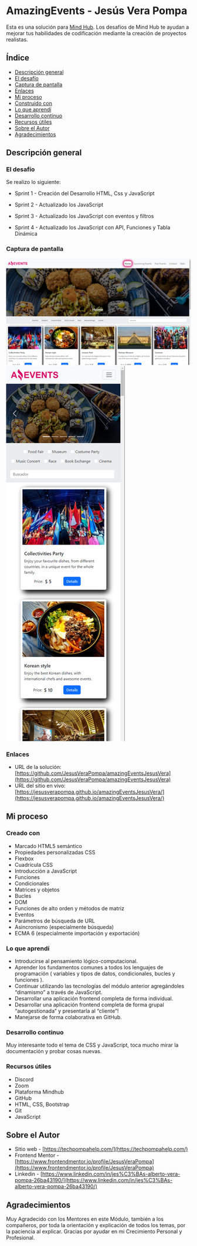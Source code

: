# AmazingEvents - Jesús Vera Pompa

Esta es una solución para [Mind Hub](https://mindhubweb.com/). Los desafíos de Mind Hub te ayudan a mejorar tus habilidades de codificación mediante la creación de proyectos realistas.

## Índice

- [Descripción general](#descripción-general)
- [El desafío](#el-desafío)
- [Captura de pantalla](#captura-de-pantalla)
- [Enlaces](#enlaces)
- [Mi proceso](#mi-proceso)
- [Construido con](#construido-con)
- [Lo que aprendí](#lo-que-aprendí)
- [Desarrollo continuo](#desarrollo-continuo)
- [Recursos útiles](#recursos-útiles)
- [Sobre el Autor](#Sobre-el-Autor)
- [Agradecimientos](#agradecimientos)

## Descripción general

### El desafío

Se realizo lo siguiente:

- Sprint 1 - Creación del Desarrollo HTML, Css y JavaScript

- Sprint 2 - Actualizado los JavaScript

- Sprint 3 - Actualizado los JavaScript con eventos y filtros

- Sprint 4 - Actualizado los JavaScript con API, Funciones y Tabla Dinámica

### Captura de pantalla

![](./assets/img/screenshot/screenshot-desktop.png)
![](./assets/img/screenshot/screenshot-mobile.png)

### Enlaces

- URL de la solución: [https://github.com/JesusVeraPompa/amazingEventsJesusVera](https://github.com/JesusVeraPompa/amazingEventsJesusVera)
- URL del sitio en vivo: [https://jesusverapompa.github.io/amazingEventsJesusVera/](https://jesusverapompa.github.io/amazingEventsJesusVera/)

## Mi proceso

### Creado con

- Marcado HTML5 semántico
- Propiedades personalizadas CSS
- Flexbox
- Cuadrícula CSS
- Introducción a JavaScript
- Funciones
- Condicionales
- Matrices y objetos
- Bucles
- DOM
- Funciones de alto orden y métodos de matriz
- Eventos
- Parámetros de búsqueda de URL
- Asincronismo (especialmente búsqueda)
- ECMA 6 (especialmente importación y exportación)

### Lo que aprendí

- Introducirse al pensamiento lógico-computacional.
- Aprender los fundamentos comunes a todos los lenguajes de programación ( variables y tipos de datos, condicionales, bucles y funciones ).
- Continuar utilizando las tecnologías del módulo anterior agregándoles “dinamismo” a través de JavaScript.
- Desarrollar una aplicación frontend completa de forma individual.
- Desarrollar una aplicación frontend completa de forma grupal “autogestionada” y presentarla al “cliente”!
- Manejarse de forma colaborativa en GitHub.

### Desarrollo continuo

Muy interesante todo el tema de CSS y JavaScript, toca mucho mirar la documentación y probar cosas nuevas.

### Recursos útiles

- Discord
- Zoom
- Plataforma Mindhub
- GitHub
- HTML, CSS, Bootstrap
- Git
- JavaScript

## Sobre el Autor

- Sitio web - [https://techpompahelp.com/](https://techpompahelp.com/)
- Frontend Mentor - [https://www.frontendmentor.io/profile/JesusVeraPompa](https://www.frontendmentor.io/profile/JesusVeraPompa)
- Linkedin - [https://www.linkedin.com/in/jes%C3%BAs-alberto-vera-pompa-26ba43190/](https://www.linkedin.com/in/jes%C3%BAs-alberto-vera-pompa-26ba43190/)

## Agradecimientos

Muy Agradecido con los Mentores en este Módulo, también a los compañeros, por toda la orientación y explicación de todos los temas, por la paciencia al explicar.
Gracias por ayudar en mi Crecimiento Personal y Profesional.